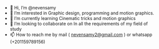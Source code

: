 - 👋 Hi, I’m @nevensamy
- 👀 I’m interested in Graphic design, programming and motion graphics.
- 🌱 I’m currently learning Cinematic tricks and motion graphics
- 💞️ I’m looking to collaborate on In all the requirements of my field of study
- 📫 How to reach me by mail ( nevensamy2@gmail.com ) or whatsapp (+201159789156)

<!---
nevensamy/nevensamy is a ✨ special ✨ repository because its `README.md` (this file) appears on your GitHub profile.
You can click the Preview link to take a look at your changes.
--->
